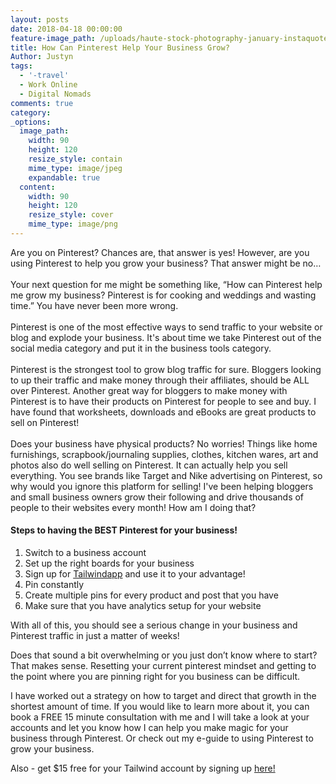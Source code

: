 ```yaml
---
layout: posts
date: 2018-04-18 00:00:00
feature-image_path: /uploads/haute-stock-photography-january-instaquotes-2 (1).png
title: How Can Pinterest Help Your Business Grow?
Author: Justyn
tags:
  - '-travel'
  - Work Online
  - Digital Nomads
comments: true
category:
_options:
  image_path:
    width: 90
    height: 120
    resize_style: contain
    mime_type: image/jpeg
    expandable: true
  content:
    width: 90
    height: 120
    resize_style: cover
    mime_type: image/png
---
```


Are you on Pinterest? Chances are, that answer is yes! However, are you using Pinterest to help you grow your business? That answer might be no…<br><br>Your next question for me might be something like, “How can Pinterest help me grow my business? Pinterest is for cooking and weddings and wasting time.” You have never been more wrong.<br><br>Pinterest is one of the most effective ways to send traffic to your website or blog and explode your business. It's about time we take Pinterest out of the social media category and put it in the business tools category.<br><br>Pinterest is the strongest tool to grow blog traffic for sure. Bloggers looking to up their traffic and make money through their affiliates, should be ALL over Pinterest. Another great way for bloggers to make money with Pinterest is to have their products on Pinterest for people to see and buy. I have found that worksheets, downloads and eBooks are great products to sell on Pinterest!<br><br>Does your business have physical products? No worries! Things like home furnishings, scrapbook/journaling supplies, clothes, kitchen wares, art and photos also do well selling on Pinterest. It can actually help you sell everything. You see brands like Target and Nike advertising on Pinterest, so why would you ignore this platform for selling! I've been helping bloggers and small business owners grow their following and drive thousands of people to their websites every month! How am I doing that?

#### Steps to having the BEST Pinterest for your business!

1. Switch to a business account
2. Set up the right boards for your business
3. Sign up for [Tailwindapp](https://www.tailwindapp.com/i/justynjen) and use it to your advantage!
4. Pin constantly
5. Create multiple pins for every product and post that you have
6. Make sure that you have analytics setup for your website

With all of this, you should see a serious change in your business and Pinterest traffic in just a matter of weeks!

Does that sound a bit overwhelming or you just don’t know where to start? That makes sense. Resetting your current pinterest mindset and getting to the point where you are pinning right for you business can be difficult.

I have worked out a strategy on how to target and direct that growth in the shortest amount of time. If you would like to learn more about it, you can book a FREE 15 minute consultation with me and I will take a look at your accounts and let you know how I can help you make magic for your business through Pinterest. Or check out my e-guide to using Pinterest to grow your business.

Also - get $15 free for your Tailwind account by signing up [here!](https://www.tailwindapp.com/i/justynjen)